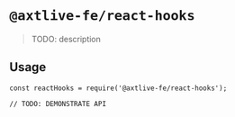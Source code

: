 # `@axtlive-fe/react-hooks`

> TODO: description

## Usage

```
const reactHooks = require('@axtlive-fe/react-hooks');

// TODO: DEMONSTRATE API
```
